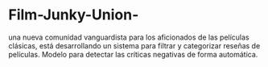 # Film-Junky-Union-
una nueva comunidad vanguardista para los aficionados de las películas clásicas, está desarrollando un sistema para filtrar y categorizar reseñas de películas. Modelo para detectar las críticas negativas de forma automática. 
